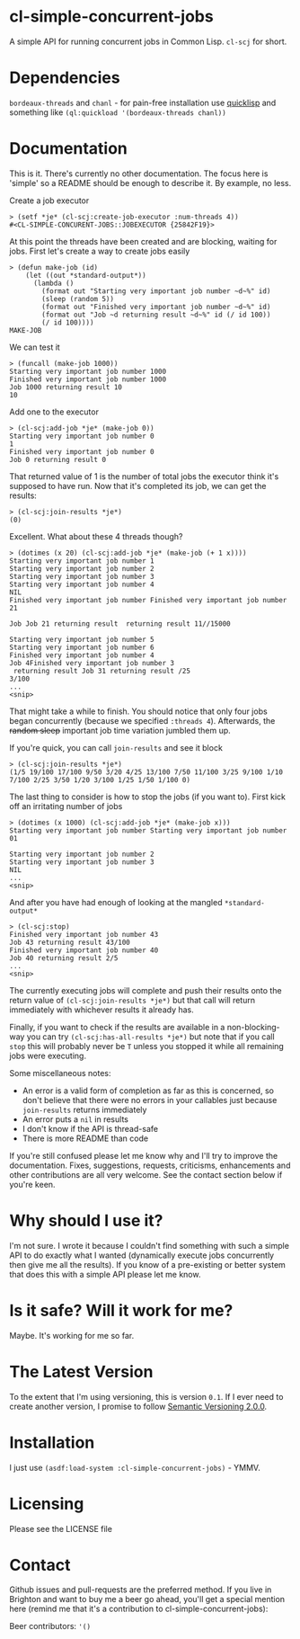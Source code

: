 cl-simple-concurrent-jobs
=========================

A simple API for running concurrent jobs in Common Lisp. `cl-scj` for short.


Dependencies
============

`bordeaux-threads` and `chanl` - for pain-free installation use [quicklisp](http://quicklisp.org) and something like `(ql:quickload '(bordeaux-threads chanl))`


Documentation
=============

This is it. There's currently no other documentation. The focus here is 'simple' so a README should be enough to describe it. By example, no less.

Create a job executor

    > (setf *je* (cl-scj:create-job-executor :num-threads 4))
    #<CL-SIMPLE-CONCURENT-JOBS::JOBEXECUTOR {25842F19}>

At this point the threads have been created and are blocking, waiting for jobs. First let's create a way to create jobs easily

    > (defun make-job (id)
        (let ((out *standard-output*))
          (lambda ()
            (format out "Starting very important job number ~d~%" id)
            (sleep (random 5))
            (format out "Finished very important job number ~d~%" id)
            (format out "Job ~d returning result ~d~%" id (/ id 100))
            (/ id 100))))
    MAKE-JOB

We can test it

    > (funcall (make-job 1000))
    Starting very important job number 1000
    Finished very important job number 1000
    Job 1000 returning result 10
    10

Add one to the executor

    > (cl-scj:add-job *je* (make-job 0))
    Starting very important job number 0
    1
    Finished very important job number 0
    Job 0 returning result 0

That returned value of 1 is the number of total jobs the executor think it's supposed to have run. Now that it's completed its job, we can get the results:

    > (cl-scj:join-results *je*)
    (0)

Excellent. What about these 4 threads though?

    > (dotimes (x 20) (cl-scj:add-job *je* (make-job (+ 1 x))))
    Starting very important job number 1
    Starting very important job number 2
    Starting very important job number 3
    Starting very important job number 4
    NIL
    Finished very important job number Finished very important job number 21
    
    Job Job 21 returning result  returning result 11//15000
    
    Starting very important job number 5
    Starting very important job number 6
    Finished very important job number 4
    Job 4Finished very important job number 3
     returning result Job 31 returning result /25
    3/100
    ...
    <snip>

That might take a while to finish. You should notice that only four jobs began concurrently (because we specified `:threads 4`). Afterwards, the ~~random sleep~~ important job time variation jumbled them up.

If you're quick, you can call `join-results` and see it block

    > (cl-scj:join-results *je*)
    (1/5 19/100 17/100 9/50 3/20 4/25 13/100 7/50 11/100 3/25 9/100 1/10 7/100 2/25 3/50 1/20 3/100 1/25 1/50 1/100 0)

The last thing to consider is how to stop the jobs (if you want to). First kick off an irritating number of jobs

    > (dotimes (x 1000) (cl-scj:add-job *je* (make-job x)))
    Starting very important job number Starting very important job number 01
    
    Starting very important job number 2
    Starting very important job number 3
    NIL
    ...
    <snip>

And after you have had enough of looking at the mangled `*standard-output*`

    > (cl-scj:stop)
    Finished very important job number 43
    Job 43 returning result 43/100
    Finished very important job number 40
    Job 40 returning result 2/5
    ...
    <snip>

The currently executing jobs will complete and push their results onto the return value of `(cl-scj:join-results *je*)` but that call will return immediately with whichever results it already has.

Finally, if you want to check if the results are available in a non-blocking-way you can try `(cl-scj:has-all-results *je*)` but note that if you call `stop` this will probably never be `T` unless you stopped it while all remaining jobs were executing.

Some miscellaneous notes:
* An error is a valid form of completion as far as this is concerned, so don't believe that there were no errors in your callables just because `join-results` returns immediately
* An error puts a `nil` in results
* I don't know if the API is thread-safe
* There is more README than code

If you're still confused please let me know why and I'll try to improve the documentation. Fixes, suggestions, requests, criticisms, enhancements and other contributions are all very welcome. See the contact section below if you're keen.


Why should I use it?
====================

I'm not sure. I wrote it because I couldn't find something with such a simple API to do exactly what I wanted (dynamically execute jobs concurrently then give me all the results). If you know of a pre-existing or better system that does this with a simple API please let me know.


Is it safe? Will it work for me?
================================

Maybe. It's working for me so far. 


The Latest Version
==================

To the extent that I'm using versioning, this is version `0.1`. If I ever need to create another version, I promise to follow [Semantic Versioning 2.0.0](http://semver.org/spec/v2.0.0.html).


Installation
============

I just use `(asdf:load-system :cl-simple-concurrent-jobs)` - YMMV.


Licensing
=========

Please see the LICENSE file


Contact
=======

Github issues and pull-requests are the preferred method. If you live in Brighton and want to buy me a beer go ahead, you'll get a special mention here (remind me that it's a contribution to cl-simple-concurrent-jobs):

Beer contributors: `'()`